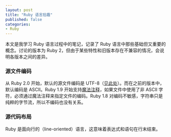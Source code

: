 ```yaml
---
layout: post
title: "Ruby 语言拾趣"
published: false
categories:
- Ruby
---
```


本文是我学习 Ruby 语言过程中的笔记，记录了 Ruby 语言中那些基础但又重要的概念。讨论的版本为 Ruby 2，但由于某些特性和旧版本存在不兼容的情况，会说明各版本之间的差异。

### 源文件编码
从 Ruby 2.0 开始，默认的源文件编码是 UTF-8（[见此处][1]）。而在之前的版本中，默认编码是 ASCII。Ruby 1.9 开始支持[魔法注释][2]，如果文件中使用了非 ASCII 字符，必须通过魔法注释来指定文件的编码。Ruby 1.8 对编码不敏感，字符串只是纯粹的字节流，所以不编码也没有关系。

### 源代码布局
Ruby 是面向行的（line-oriented）语言，这意味着表达式和语句在行末结束。

[1]: https://bugs.ruby-lang.org/issues/6679
[2]: http://en.wikibooks.org/wiki/Ruby_Programming/Encoding#Using_Encodings
